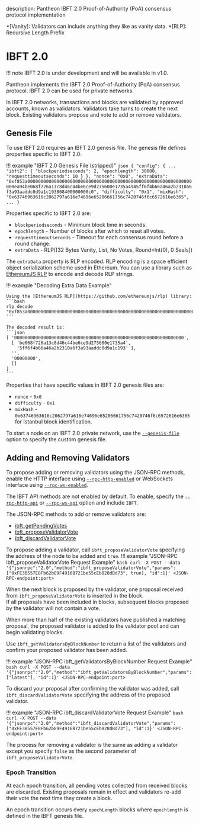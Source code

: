 description: Pantheon IBFT 2.0 Proof-of-Authority (PoA) consensus protocol implementation
<!--- END of page meta data -->

*[Vanity]: Validators can include anything they like as vanity data. 
*[RLP]: Recursive Length Prefix

# IBFT 2.0

!!! note 
    IBFT 2.0 is under development and will be available in v1.0. 

Pantheon implements the IBFT 2.0 Proof-of-Authority (PoA) consensus protocol. IBFT 2.0 can be used for private networks. 

In IBFT 2.0 networks, transactions and blocks are validated by approved accounts, known as validators. 
Validators take turns to create the next block. Existing validators propose and vote to add or remove validators. 

## Genesis File

To use IBFT 2.0 requires an IBFT 2.0 genesis file. The genesis file defines properties specific to IBFT 2.0:

!!! example "IBFT 2.0 Genesis File (stripped)"
    ```json
      {
        "config": {
          ...
          "ibft2": {
            "blockperiodseconds": 2,
            "epochlength": 30000,
            "requesttimeoutseconds": 10
          }
        },
        "nonce": "0x0",
        "extraData": "0xf853a00000000000000000000000000000000000000000000000000000000000000000ea94be068f726a13c8d46c44be6ce9d275600e1735a4945ff6f4b66a46a2b2310a6f3a93aaddc0d9a1c193808400000000c0",
        "difficulty": "0x1",
        "mixHash": "0x63746963616c2062797a616e74696e65206661756c7420746f6c6572616e6365",
        ...
      }
    ```
    
Properties specific to IBFT 2.0 are:

* `blockperiodseconds` - Minimum block time in seconds. 
* `epochlength` - Number of blocks after which to reset all votes.
* `requesttimeoutseconds` - Timeout for each consensus round before a round change. 
* `extraData` - RLP([32 Bytes Vanity, List<Validators>, No Votes, Round=Int(0), 0 Seals])

The `extraData` property is RLP encoded. RLP encoding is a space efficient object 
serialization scheme used in Ethereum. You can use a library such as [EthereumJS RLP](https://github.com/ethereumjs/rlp)
to encode and decode RLP strings. 

!!! example "Decoding Extra Data Example"
    
    Using the [EthereumJS RLP](https://github.com/ethereumjs/rlp) library: 
    ```bash
    rlp decode "0xf853a00000000000000000000000000000000000000000000000000000000000000000ea94be068f726a13c8d46c44be6ce9d275600e1735a4945ff6f4b66a46a2b2310a6f3a93aaddc0d9a1c193808400000000c0"
    ```
    
    The decoded result is: 
    ```json
    [ '0000000000000000000000000000000000000000000000000000000000000000',
      [ 'be068f726a13c8d46c44be6ce9d275600e1735a4',
        '5ff6f4b66a46a2b2310a6f3a93aaddc0d9a1c193' ],
      '',
      '00000000',
      [] 
    ]
    ```
    
    

Properties that have specific values in IBFT 2.0 genesis files are: 

* `nonce` - `0x0`
* `difficulty` - `0x1`
* `mixHash` - `0x63746963616c2062797a616e74696e65206661756c7420746f6c6572616e6365` for Istanbul block identification.

To start a node on an IBFT 2.0 private network, use the [`--genesis-file`](../Reference/Pantheon-CLI-Syntax.md#genesis-file`) option to specify the custom genesis file. 

## Adding and Removing Validators

To propose adding or removing validators using the JSON-RPC methods, enable the HTTP interface 
using [`--rpc-http-enabled`](../Reference/Pantheon-CLI-Syntax.md#rpc-http-enabled) or WebSockets interface using 
[`--rpc-ws-enabled`](../Reference/Pantheon-CLI-Syntax.md#rpc-ws-enabled). 

The IBFT API methods are not enabled by default. To enable, specify the [`--rpc-http-api`](../Reference/Pantheon-CLI-Syntax.md#rpc-http-api) 
or [`--rpc-ws-api`](../Reference/Pantheon-CLI-Syntax.md#rpc-ws-api) option and include `IBFT`.

The JSON-RPC methods to add or remove validators are:

* [ibft_getPendingVotes](../Reference/JSON-RPC-API-Methods.md#ibft_getPendingVotes)
* [ibft_proposeValidatorVote](../Reference/JSON-RPC-API-Methods.md#ibft_proposeValidatorVote)
* [ibft_discardValidatorVote](../Reference/JSON-RPC-API-Methods.md#ibft_discardValidatorVote)

To propose adding a validator, call `ibft_proposeValidatorVote` specifying the address of the node to be added and `true`.
!!! example "JSON-RPC ibft_proposeValidatorVote Request Example"
    ```bash
    curl -X POST --data '{"jsonrpc":"2.0","method":"ibft_proposeValidatorVote","params":["0xFE3B557E8Fb62b89F4916B721be55cEb828dBd73", true], "id":1}' <JSON-RPC-endpoint:port>
    ``` 

When the next block is proposed by the validator, one proposal received from `ibft_proposeValidatorVote` is inserted in the block.  
If all proposals have been included in blocks, subsequent blocks proposed by the validator will not contain a vote.

When more than half of the existing validators have published a matching proposal, the proposed validator is added to the validator pool and can begin validating blocks. 

Use `ibft_getValidatorsByBlockNumber` to return a list of the validators and confirm your proposed validator has been added. 

!!! example "JSON-RPC ibft_getValidatorsByBlockNumber Request Example"
    ```bash
    curl -X POST --data '{"jsonrpc":"2.0","method":"ibft_getValidatorsByBlockNumber","params":["latest"], "id":1}' <JSON-RPC-endpoint:port>
    ```  
 
To discard your proposal after confirming the validator was added, call `ibft_discardValidatorVote` specifying the address of the proposed validator.

!!! example "JSON-RPC ibft_discardValidatorVote Request Example"
    ```bash
    curl -X POST --data '{"jsonrpc":"2.0","method":"ibft_discardValidatorVote","params":["0xFE3B557E8Fb62b89F4916B721be55cEb828dBd73"], "id":1}' <JSON-RPC-endpoint:port>
    ```

The process for removing a validator is the same as adding a validator except you specify `false` as the second parameter of `ibft_proposeValidatorVote`. 

### Epoch Transition

At each epoch transition, all pending votes collected from received blocks are discarded. Existing proposals remain 
in effect and validators re-add their vote the next time they create a block. 

An epoch transition occurs every `epochLength` blocks where `epochlength` is defined in the IBFT genesis file.


